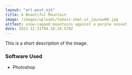 ```yaml
---
layout: "art-post.njk"
title: A Beautiful Mountain
image: /images/uploads/tomasz-smal-vt_jaucwu00.jpg
altText: snow-capped mountains against a purple sunset
date: 2021-12-31T04:16:24.578Z
---
```


This is a short description of the image.

### Software Used

- Photoshop
